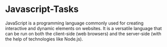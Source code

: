 # Javascript-Tasks
 JavaScript is a programming language commonly used for creating interactive and dynamic elements on websites. It is a versatile language that can be run on both the client-side (web browsers) and the server-side (with the help of technologies like Node.js). 
